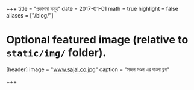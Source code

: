 +++
title = "প্রকাশনা সমূহ"
date = 2017-01-01
math = true
highlight = false
aliases = ["/blog/"]
# Optional featured image (relative to `static/img/` folder).
[header]
image = "www.sajal.co.jpg"
caption = "সজল মণ্ডল এর বাংলা ব্লগ"

+++
